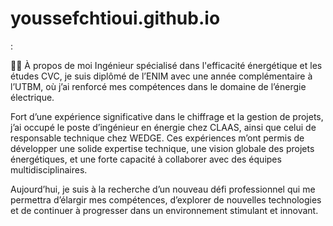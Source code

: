 # youssefchtioui.github.io
:

👨‍🔧 À propos de moi
Ingénieur spécialisé dans l'efficacité énergétique et les études CVC, je suis diplômé de l’ENIM avec une année complémentaire à l’UTBM, où j’ai renforcé mes compétences dans le domaine de l’énergie électrique.

Fort d’une expérience significative dans le chiffrage et la gestion de projets, j’ai occupé le poste d’ingénieur en énergie chez CLAAS, ainsi que celui de responsable technique chez WEDGE. Ces expériences m’ont permis de développer une solide expertise technique, une vision globale des projets énergétiques, et une forte capacité à collaborer avec des équipes multidisciplinaires.

Aujourd’hui, je suis à la recherche d’un nouveau défi professionnel qui me permettra d’élargir mes compétences, d’explorer de nouvelles technologies et de continuer à progresser dans un environnement stimulant et innovant.

